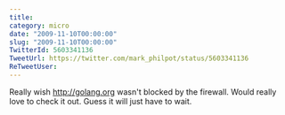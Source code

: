 ```yaml
---
title: 
category: micro
date: "2009-11-10T00:00:00"
slug: "2009-11-10T00:00:00"
TwitterId: 5603341136
TweetUrl: https://twitter.com/mark_philpot/status/5603341136
ReTweetUser: 
---
```


Really wish http://golang.org wasn't blocked by the firewall. Would really love to check it out.  Guess it will just have to wait.